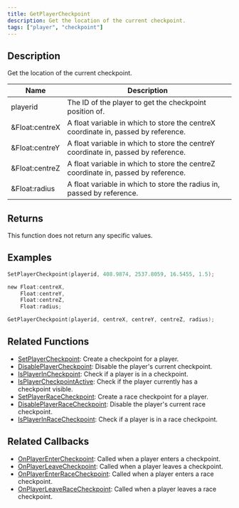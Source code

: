 ```yaml
---
title: GetPlayerCheckpoint
description: Get the location of the current checkpoint.
tags: ["player", "checkpoint"]
---
```


<VersionWarn version='omp v1.1.0.2612' />

## Description

Get the location of the current checkpoint.

| Name     | Description                                                                  |
| -------- | ---------------------------------------------------------------------------- |
| playerid | The ID of the player to get the checkpoint position of.                                 |
| &Float:centreX | A float variable in which to store the centreX coordinate in, passed by reference. |
| &Float:centreY | A float variable in which to store the centreY coordinate in, passed by reference. |
| &Float:centreZ | A float variable in which to store the centreZ coordinate in, passed by reference. |
| &Float:radius | A float variable in which to store the radius in, passed by reference. |

## Returns

This function does not return any specific values.

## Examples

```c
SetPlayerCheckpoint(playerid, 408.9874, 2537.8059, 16.5455, 1.5);

new Float:centreX,
    Float:centreY,
    Float:centreZ,
    Float:radius;

GetPlayerCheckpoint(playerid, centreX, centreY, centreZ, radius);
```

## Related Functions

- [SetPlayerCheckpoint](SetPlayerCheckpoint): Create a checkpoint for a player.
- [DisablePlayerCheckpoint](DisablePlayerCheckpoint): Disable the player's current checkpoint.
- [IsPlayerInCheckpoint](IsPlayerInCheckpoint): Check if a player is in a checkpoint.
- [IsPlayerCheckpointActive](IsPlayerCheckpointActive): Check if the player currently has a checkpoint visible.
- [SetPlayerRaceCheckpoint](SetPlayerRaceCheckpoint): Create a race checkpoint for a player.
- [DisablePlayerRaceCheckpoint](DisablePlayerRaceCheckpoint): Disable the player's current race checkpoint.
- [IsPlayerInRaceCheckpoint](IsPlayerInRaceCheckpoint): Check if a player is in a race checkpoint.

## Related Callbacks

- [OnPlayerEnterCheckpoint](../callbacks/OnPlayerEnterCheckpoint): Called when a player enters a checkpoint.
- [OnPlayerLeaveCheckpoint](../callbacks/OnPlayerLeaveCheckpoint): Called when a player leaves a checkpoint.
- [OnPlayerEnterRaceCheckpoint](../callbacks/OnPlayerEnterRaceCheckpoint): Called when a player enters a race checkpoint.
- [OnPlayerLeaveRaceCheckpoint](../callbacks/OnPlayerLeaveRaceCheckpoint): Called when a player leaves a race checkpoint.
